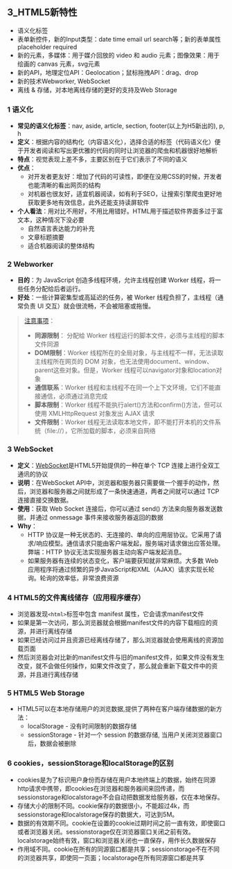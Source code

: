 ## 3_HTML5新特性
- 语义化标签
- 表单新控件，新的Input类型：date time email url search等；新的表单属性 placeholder required
- 新的元素，多媒体：用于媒介回放的 video 和 audio 元素；图像效果：用于绘画的 canvas 元素，svg元素
- 新的API，地理定位API：Geolocation；鼠标拖拽API：drag、drop
- 新的技术Webworker, WebSocket
- 离线 & 存储，对本地离线存储的更好的支持及Web Storage


### 1 语义化
- **常见的语义化标签**：nav, aside, article, section, footer(以上为H5新出的), p, h
- **定义**：根据内容的结构化（内容语义化），选择合适的标签（代码语义化）便于开发者阅读和写出更优雅的代码的同时让浏览器的爬虫和机器很好地解析
- **特点**：视觉表现上差不多，主要区别在于它们表示了不同的语义
- **优点**：
	- 对开发者更友好：增加了代码的可读性，即便在没用CSS的时候，开发者也能清晰的看出网页的结构
	- 对机器也很友好，适宜机器阅读，如有利于SEO，让搜索引擎爬虫更好地获取更多地有效信息，此外还能支持读屏软件
- **个人看法**：用对比不用好，不用比用错好。HTML用于描述软件界面多过于富文本，这种情况下没必要
	- 自然语言表达能力的补充
	- 文章标题摘要
	- 适合机器阅读的整体结构

### 2 Webworker
- **目的**：为 JavaScript 创造多线程环境，允许主线程创建 Worker 线程，将一些任务分配给后者运行。
- **好处**：一些计算密集型或高延迟的任务，被 Worker 线程负担了，主线程（通常负责 UI 交互）就会很流畅，不会被阻塞或拖慢。

>[注意事项](http://www.ruanyifeng.com/blog/2018/07/web-worker.html)：
> - **同源限制**： 分配给 Worker 线程运行的脚本文件，必须与主线程的脚本文件同源
> - **DOM限制**：Worker 线程所在的全局对象，与主线程不一样，无法读取主线程所在网页的 DOM 对象，也无法使用document、window、parent这些对象。但是，Worker 线程可以navigator对象和location对象
> - **通信联系**：Worker 线程和主线程不在同一个上下文环境，它们不能直接通信，必须通过消息完成
> - **脚本限制**：Worker 线程不能执行alert()方法和confirm()方法，但可以使用 XMLHttpRequest 对象发出 AJAX 请求
> - **文件限制**：Worker 线程无法读取本地文件，即不能打开本机的文件系统（file://），它所加载的脚本，必须来自网络

### 3 WebSocket
- **定义**：[WebSocket](https://www.cnblogs.com/fuqiang88/p/5956363.html)是HTML5开始提供的一种在单个 TCP 连接上进行全双工通讯的协议
- **说明**：在WebSocket API中，浏览器和服务器只需要做一个握手的动作，然后，浏览器和服务器之间就形成了一条快速通道，两者之间就可以通过 TCP 连接直接交换数据。
- **使用**：获取 Web Socket 连接后，你可以通过 send() 方法来向服务器发送数据，并通过 onmessage 事件来接收服务器返回的数据
- **Why**：
	- HTTP 协议是一种无状态的、无连接的、单向的应用层协议。它采用了请求/响应模型。通信请求只能由客户端发起，服务端对请求做出应答处理。弊端：HTTP 协议无法实现服务器主动向客户端发起消息。
	- 如果服务器有连续的状态变化，客户端要获知就非常麻烦。大多数 Web 应用程序将通过频繁的异步JavaScript和XML（AJAX）请求实现长轮询。轮询的效率低，非常浪费资源

### 4 HTML5的文件离线储存（应用程序缓存）
- 浏览器发现`<html>`标签中包含 manifest 属性，它会请求manifest文件
- 如果是第一次访问，那么浏览器就会根据manifest文件的内容下载相应的资源，并进行离线存储
- 如果已经访问过并且资源已经离线存储了，那么浏览器就会使用离线的资源加载页面
- 然后浏览器会对比新的manifest文件与旧的manifest文件，如果文件没有发生改变，就不会做任何操作，如果文件改变了，那么就会重新下载文件中的资源，并且进行离线存储

### 5 HTML5 Web Storage
- HTML5可以在本地存储用户的浏览数据,提供了两种在客户端存储数据的新方法：
	- localStorage - 没有时间限制的数据存储
	- sessionStorage - 针对一个 session 的数据存储, 当用户关闭浏览器窗口后，数据会被删除

### 6 cookies，sessionStorage和localStorage的区别
- cookies是为了标识用户身份而存储在用户本地终端上的数据，始终在同源http请求中携带，即cookies在浏览器和服务器间来回传递，而sessionstorage和localstorage不会自动把数据发给服务器，仅在本地保存。
- 存储大小的限制不同。cookie保存的数据很小，不能超过4k，而sessionstorage和localstorage保存的数据大，可达到5M。
- 数据的有效期不同。cookie在设置的cookie过期时间之前一直有效，即使窗口或者浏览器关闭。sessionstorage仅在浏览器窗口关闭之前有效。localstorage始终有效，窗口和浏览器关闭也一直保存，用作长久数据保存
- 作用域不同。cookie在所有的同源窗口都是共享；sessionstorage不在不同的浏览器共享，即使同一页面；localstorage在所有同源窗口都是共享
